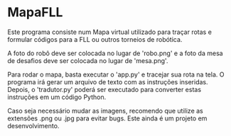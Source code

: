 # MapaFLL
Este programa consiste num Mapa virtual utilizado para traçar rotas e formular códigos para a FLL ou outros torneios de robótica.

A foto do robô deve ser colocada no lugar de 'robo.png' e a foto da mesa de desafios deve ser colocada no lugar de 'mesa.png'.

Para rodar o mapa, basta executar o 'app.py' e tracejar sua rota na tela. O programa irá gerar um arquivo de texto com as instruções inseridas. Depois, o 'tradutor.py' poderá ser executado para converter estas instruções em um código Python.

Caso seja necessário mudar as imagens, recomendo que utilize as extensões .png ou .jpg para evitar bugs. Este ainda é um projeto em desenvolvimento.